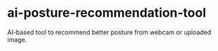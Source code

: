 # ai-posture-recommendation-tool
AI-based tool to recommend better posture from webcam or uploaded image.
